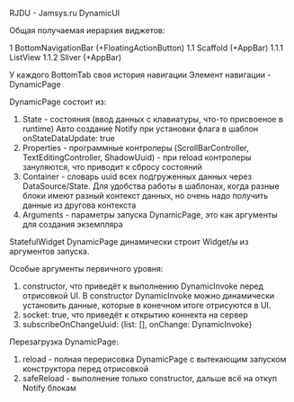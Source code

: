 RJDU - Jamsys.ru DynamicUI

Общая получаемая иерархия виджетов:

1 BottomNavigationBar (+FloatingActionButton)
   1.1 Scaffold (+AppBar)
      1.1.1 ListView
      1.1.2 Sliver (+AppBar)

У каждого BottomTab своя история навигации
Элемент навигации - DynamicPage

DynamicPage состоит из:

1) State - состояния (ввод данных с клавиатуры, что-то присвоеное в runtime) Авто создание Notify при установки флага в шаблон onStateDataUpdate: true
2) Properties - программные контролеры (ScrollBarController, TextEditingController, ShadowUuid) - при reload контролеры зануляются, что приводит к сбросу состояний
3) Container - словарь uuid всех подгруженных данных через DataSource/State. Для удобства работы в шаблонах, когда разные блоки имеют разный контекст данных, но очень надо получить данные из другова контекста
4) Arguments - параметры запуска DynamicPage, это как аргументы для создания экземпляра

StatefulWidget DynamicPage динамически строит Widget/ы из аргументов запуска.

Особые аргументы первичного уровня:

1) constructor, что приведёт к выполнению DynamicInvoke перед отрисовкой UI. В constructor DynamicInvoke можно динамически установить данные, которые в конечном итоге отрисуются в UI.
2) socket: true, что приведёт к открытию коннекта на сервер
3) subscribeOnChangeUuid: {list: [], onChange: DynamicInvoke}

Перезагрузка DynamicPage:

1) reload - полная перерисовка DynamicPage с вытекающим запуском конструктора перед отрисовкой
2) safeReload - выполнение только constructor, дальше всё на откуп Notify блокам